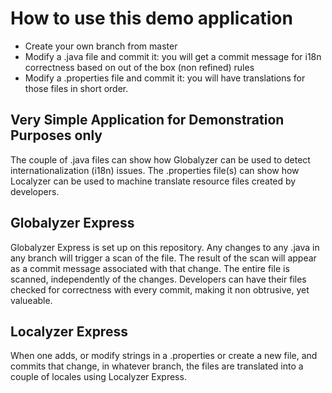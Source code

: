 # How to use this demo application
* Create your own branch from master
* Modify a .java file and commit it: you will get a commit message for i18n correctness based on out of the box (non refined) rules
* Modify a .properties file and commit it: you will have translations for those files in short order.

## Very Simple Application for Demonstration Purposes only
The couple of .java files can show how Globalyzer can be used to detect internationalization (i18n) issues. 
The .properties file(s) can show how Localyzer can be used to machine translate resource files created by developers. 

## Globalyzer Express 
Globalyzer Express is set up on this repository. Any changes to any .java in any branch will trigger a scan of the file. The result of the scan will appear as a commit message associated with that change. The entire file is scanned, independently of the changes. 
Developers can have their files checked for correctness with every commit, making it non obtrusive, yet valueable. 

## Localyzer Express
When one adds, or modify strings in a .properties or create a new file, and commits that change, in whatever branch, the files are translated into a couple of locales using Localyzer Express.


